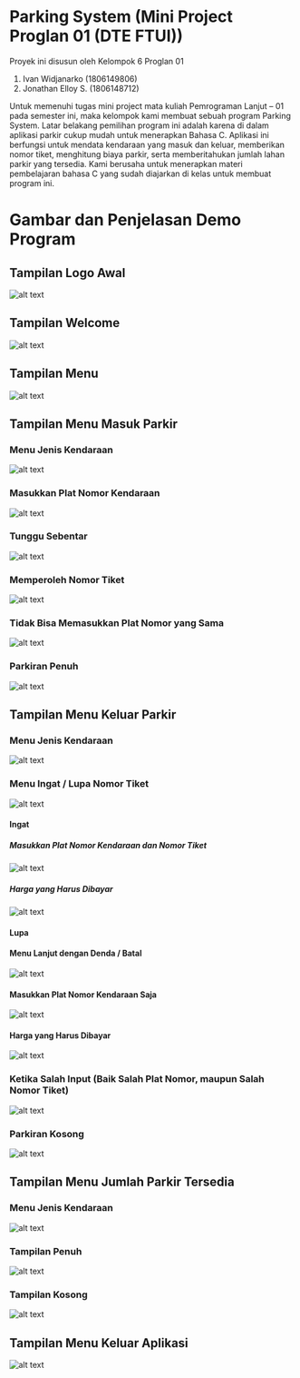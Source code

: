 # Parking System (Mini Project Proglan 01 (DTE FTUI))

Proyek ini disusun oleh Kelompok 6 Proglan 01
  1. Ivan Widjanarko (1806149806)
  2. Jonathan Elloy S. (1806148712)

Untuk memenuhi tugas mini project mata kuliah Pemrograman Lanjut – 01 pada semester ini, maka kelompok kami membuat sebuah program Parking System. Latar belakang pemilihan program ini adalah karena di dalam aplikasi parkir cukup mudah untuk menerapkan Bahasa C. Aplikasi ini berfungsi untuk mendata kendaraan yang masuk dan keluar, memberikan nomor tiket, menghitung biaya parkir, serta memberitahukan jumlah lahan parkir yang tersedia. Kami berusaha untuk menerapkan materi pembelajaran bahasa C yang sudah diajarkan di kelas untuk membuat program ini.

# Gambar dan Penjelasan Demo Program

## Tampilan Logo Awal
![alt text](https://github.com/IvanWidjanarko/Parking-System/blob/master/Logo%20Awal.png)
## Tampilan Welcome
![alt text](https://github.com/IvanWidjanarko/Parking-System/blob/master/Welcome.png)
## Tampilan Menu
![alt text](https://github.com/IvanWidjanarko/Parking-System/blob/master/Menu.png)
## Tampilan Menu Masuk Parkir
### Menu Jenis Kendaraan
![alt text](https://github.com/IvanWidjanarko/Parking-System/blob/master/Jenis%20Kendaraan.png)
### Masukkan Plat Nomor Kendaraan
![alt text](https://github.com/IvanWidjanarko/Parking-System/blob/master/Plat%20Nomor.png)
### Tunggu Sebentar
![alt text](https://github.com/IvanWidjanarko/Parking-System/blob/master/Tunggu%20Sejenak.png)
### Memperoleh Nomor Tiket
![alt text](https://github.com/IvanWidjanarko/Parking-System/blob/master/Nomor%20Tiket.png)
### Tidak Bisa Memasukkan Plat Nomor yang Sama
![alt text](https://github.com/IvanWidjanarko/Parking-System/blob/master/Tidak%20Bisa%20Plat%20Nomor%20yang%20Sama.png)
### Parkiran Penuh
![alt text](https://github.com/IvanWidjanarko/Parking-System/blob/master/Parkiran%20Penuh.png)
## Tampilan Menu Keluar Parkir
### Menu Jenis Kendaraan
![alt text](https://github.com/IvanWidjanarko/Parking-System/blob/master/Jenis%20Kendaraan.png)
### Menu Ingat / Lupa Nomor Tiket
![alt text](https://github.com/IvanWidjanarko/Parking-System/blob/master/Ingat%20Lupa%20Nomor%20Tiket.png)
#### Ingat
##### Masukkan Plat Nomor Kendaraan dan Nomor Tiket
![alt text](https://github.com/IvanWidjanarko/Parking-System/blob/master/Input%20Plat%20Nomor%20dan%20Nomor%20Tiket%20(Ingat).png)
##### Harga yang Harus Dibayar
![alt text](https://github.com/IvanWidjanarko/Parking-System/blob/master/Harga%20(Ingat).png)
#### Lupa
#### Menu Lanjut dengan Denda / Batal
![alt text](https://github.com/IvanWidjanarko/Parking-System/blob/master/Tetap%20Keluar.png)
#### Masukkan Plat Nomor Kendaraan Saja
![alt text](https://github.com/IvanWidjanarko/Parking-System/blob/master/Input%20Plat%20Nomor%20Saja%20(Lupa).png)
#### Harga yang Harus Dibayar
![alt text](https://github.com/IvanWidjanarko/Parking-System/blob/master/Harga%20(Lupa).png)
### Ketika Salah Input (Baik Salah Plat Nomor, maupun Salah Nomor Tiket)
![alt text](https://github.com/IvanWidjanarko/Parking-System/blob/master/Kesalahan%20Input%20Plat%20Nomor%20Maupun%20Nomor%20Tiket.png)
### Parkiran Kosong
![alt text](https://github.com/IvanWidjanarko/Parking-System/blob/master/Parkiran%20Kosong.png)
## Tampilan Menu Jumlah Parkir Tersedia
### Menu Jenis Kendaraan
![alt text](https://github.com/IvanWidjanarko/Parking-System/blob/master/Jenis%20Kendaraan.png)
### Tampilan Penuh
![alt text](https://github.com/IvanWidjanarko/Parking-System/blob/master/Parkiran%20Penuh%20(Jumlah).png)
### Tampilan Kosong
![alt text](https://github.com/IvanWidjanarko/Parking-System/blob/master/Parkiran%20Kosong%20(Jumlah).png)
## Tampilan Menu Keluar Aplikasi
![alt text](https://github.com/IvanWidjanarko/Parking-System/blob/master/Keluar%20Aplikasi.png)
